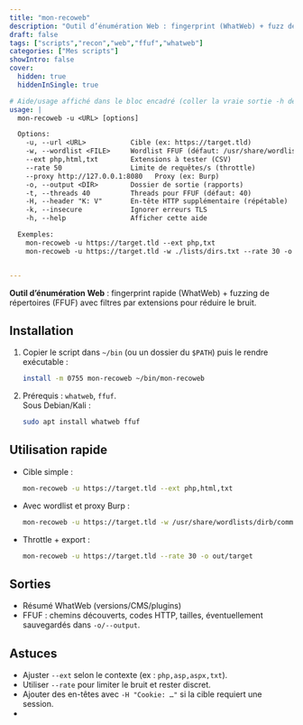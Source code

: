 ```yaml
---
title: "mon-recoweb"
description: "Outil d’énumération Web : fingerprint (WhatWeb) + fuzz de répertoires (FFUF) avec filtrage par extensions."
draft: false
tags: ["scripts","recon","web","ffuf","whatweb"]
categories: ["Mes scripts"]
showIntro: false
cover:
  hidden: true
  hiddenInSingle: true

# Aide/usage affiché dans le bloc encadré (coller la vraie sortie -h de ton script si différent)
usage: |
  mon-recoweb -u <URL> [options]

  Options:
    -u, --url <URL>           Cible (ex: https://target.tld)
    -w, --wordlist <FILE>     Wordlist FFUF (défaut: /usr/share/wordlists/dirb/common.txt)
    --ext php,html,txt        Extensions à tester (CSV)
    --rate 50                 Limite de requêtes/s (throttle)
    --proxy http://127.0.0.1:8080   Proxy (ex: Burp)
    -o, --output <DIR>        Dossier de sortie (rapports)
    -t, --threads 40          Threads pour FFUF (défaut: 40)
    -H, --header "K: V"       En-tête HTTP supplémentaire (répétable)
    -k, --insecure            Ignorer erreurs TLS
    -h, --help                Afficher cette aide

  Exemples:
    mon-recoweb -u https://target.tld --ext php,txt
    mon-recoweb -u https://target.tld -w ./lists/dirs.txt --rate 30 -o out/target


---
```


**Outil d’énumération Web** : fingerprint rapide (WhatWeb) + fuzzing de répertoires (FFUF) avec filtres par extensions pour réduire le bruit.

<!-- USAGE -->

## Installation

1. Copier le script dans `~/bin` (ou un dossier du `$PATH`) puis le rendre exécutable :

   ```bash
   install -m 0755 mon-recoweb ~/bin/mon-recoweb
   ```

2. Prérequis : `whatweb`, `ffuf`.  
   Sous Debian/Kali :

   ```bash
   sudo apt install whatweb ffuf
   ```

## Utilisation rapide

- Cible simple :

  ```bash
  mon-recoweb -u https://target.tld --ext php,html,txt
  ```

- Avec wordlist et proxy Burp :

  ```bash
  mon-recoweb -u https://target.tld -w /usr/share/wordlists/dirb/common.txt --proxy http://127.0.0.1:8080
  ```

- Throttle + export :

  ```bash
  mon-recoweb -u https://target.tld --rate 30 -o out/target
  ```

## Sorties

- Résumé WhatWeb (versions/CMS/plugins)  
- FFUF : chemins découverts, codes HTTP, tailles, éventuellement sauvegardés dans `-o/--output`.

## Astuces

- Ajuster `--ext` selon le contexte (ex : `php,asp,aspx,txt`).
- Utiliser `--rate` pour limiter le bruit et rester discret.
- Ajouter des en-têtes avec `-H "Cookie: …"` si la cible requiert une session.
- 
